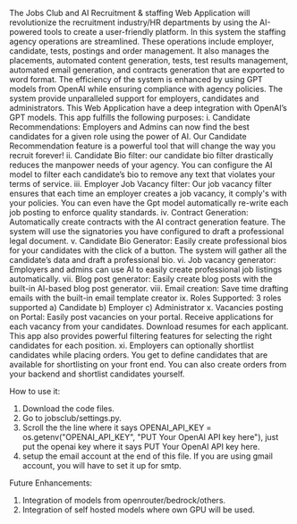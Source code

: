 The Jobs Club and AI Recruitment & staffing Web Application will revolutionize the recruitment industry/HR departments by using the AI-powered tools to create a user-friendly platform. In this system the staffing agency operations are streamlined. These operations include employer, candidate, tests, postings and order management. It also manages the placements, automated content generation, tests, test results management, automated email generation, and contracts generation that are exported to word format. The efficiency of the system is enhanced by using GPT models from OpenAI while ensuring compliance with agency policies. The system provide unparalleled support for employers, candidates and administrators. This Web Application have a deep integration with OpenAI’s GPT models. This app fulfills the following purposes:
i.	Candidate Recommendations: 
Employers and Admins can now find the best candidates for a given role using the power of AI. Our Candidate Recommendation feature is a powerful tool that will change the way you recruit forever!
ii.	Candidate Bio filter: 
our candidate bio filter drastically reduces the manpower needs of your agency. You can configure the AI model to filter each candidate’s bio to remove any text that violates your terms of service.
iii.	Employer Job Vacancy filter: 
Our job vacancy filter ensures that each time an employer creates a job vacancy, it comply's with your policies. You can even have the Gpt model automatically re-write each job posting to enforce quality standards.
iv.	Contract Generation: 
Automatically create contracts with the AI contract generation feature. The system will use the signatories you have configured to draft a professional legal document.
v.	Candidate Bio Generator: 
Easily create professional bios for your candidates with the click of a button. The system will gather all the candidate’s data and draft a professional bio.
vi.	Job vacancy generator: 
Employers and admins can use AI to easily create professional job listings automatically.
vii.	Blog post generator: 
Easily create blog posts with the built-in AI-based blog post generator.
viii.	Email creation: 
Save time drafting emails with the built-in email template creator
ix.	Roles Supported: 
3 roles supported a) Candidate b) Employer c) Administrator
x.	Vacancies posting on Portal: 
Easily post vacancies on your portal. Receive applications for each vacancy from your candidates. Download resumes for each applicant. This app also provides powerful filtering features for selecting the right candidates for each position.
xi.	Employers can optionally shortlist candidates while placing orders. 
You get to define candidates that are available for shortlisting on your front end. You can also create orders from your backend and shortlist candidates yourself.

How to use it:
1. Download the code files.
2. Go to jobsclub/settings.py.
3. Scroll the the line where it says OPENAI_API_KEY = os.getenv("OPENAI_API_KEY", "PUT Your OpenAI API key here"), just put the openai key where it says PUT Your OpenAI API key here.
4. setup the email account at the end of this file. If you are using gmail account, you will have to set it up for smtp.

Future Enhancements:
1. Integration of models from openrouter/bedrock/others.
2. Integration of self hosted models where own GPU will be used.
